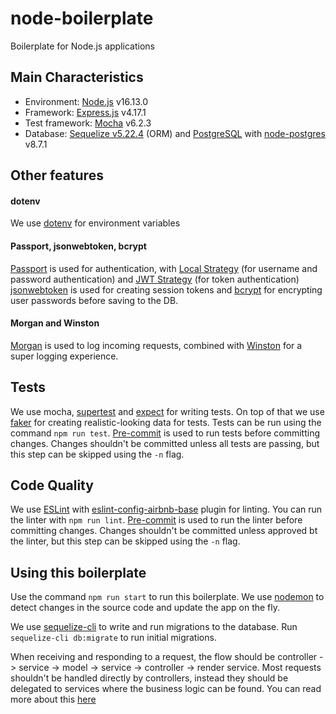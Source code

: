 # node-boilerplate
Boilerplate for Node.js applications

## Main Characteristics

- Environment: [Node.js](https://nodejs.org/en/) v16.13.0
- Framework: [Express.js](https://expressjs.com/) v4.17.1
- Test framework: [Mocha](https://mochajs.org/) v6.2.3
- Database: [Sequelize v5.22.4](https://sequelize.org/v5/) (ORM) and [PostgreSQL](https://www.postgresql.org/) with [node-postgres](https://node-postgres.com/) v8.7.1

## Other features

#### dotenv
We use [dotenv](https://github.com/motdotla/dotenv) for environment variables

#### Passport, jsonwebtoken, bcrypt
[Passport](http://www.passportjs.org/) is used for authentication, with [Local Strategy](http://www.passportjs.org/packages/passport-local/) (for username and password authentication) and [JWT Strategy](http://www.passportjs.org/packages/passport-jwt/) (for token authentication)
[jsonwebtoken](https://github.com/auth0/node-jsonwebtoken) is used for creating session tokens and [bcrypt](https://github.com/kelektiv/node.bcrypt.js) for encrypting user passwords before saving to the DB.

#### Morgan and Winston
[Morgan](https://github.com/expressjs/morgan) is used to log incoming requests, combined with [Winston](https://github.com/winstonjs/winston) for a super logging experience.

## Tests

We use mocha, [supertest](https://github.com/visionmedia/supertest) and [expect](https://www.npmjs.com/package/expect) for writing tests. On top of that we use [faker](https://www.npmjs.com/package/faker) for creating realistic-looking data for tests. Tests can be run using the command `npm run test`. [Pre-commit](https://github.com/observing/pre-commit) is used to run tests before committing changes. Changes shouldn't be committed unless all tests are passing, but this step can be skipped using the `-n` flag.


## Code Quality

We use [ESLint](https://eslint.org/) with [eslint-config-airbnb-base](https://www.npmjs.com/package/eslint-config-airbnb-base) plugin for linting. You can run the linter with `npm run lint`. [Pre-commit](https://github.com/observing/pre-commit) is used to run the linter before committing changes. Changes shouldn't be committed unless approved bt the linter, but this step can be skipped using the `-n` flag.

## Using this boilerplate

Use the command `npm run start` to run this boilerplate. We use [nodemon](https://nodemon.io/) to detect changes in the source code and update the app on the fly.

We use [sequelize-cli](https://github.com/sequelize/cli) to write and run migrations to the database. Run `sequelize-cli db:migrate` to run initial migrations.

When receiving and responding to a request, the flow should be controller -> service -> model -> service -> controller -> render service. Most requests shouldn't be handled directly by controllers, instead they should be delegated to services where the business logic can be found. You can read more about this [here](https://medium.com/neocoast/save-time-with-a-boilerplate-project-e6323d2ab612?source=friends_link&sk=a039e11a207fb8d79068cbed36c56f3b)
